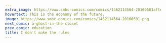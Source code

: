 ```yaml
---
extra_image: https://www.smbc-comics.com/comics/1462114564-20160501after.png
hovertext: This is the economy of the future.
image: https://www.smbc-comics.com/comics/1462114564-20160501.png
next_comic: a-ghost-in-the-closet
prev_comic: education
title: I don't make the rules
---
```



